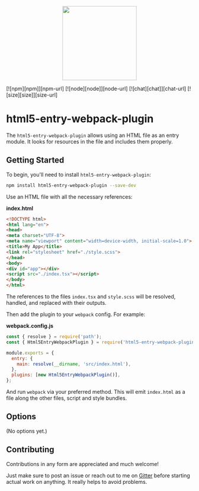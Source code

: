 <div align="center">
  <a href="https://github.com/webpack/webpack">
    <img width="200" height="200" src="https://webpack.js.org/assets/icon-square-big.svg">
  </a>
</div>

[![npm][npm]][npm-url]
[![node][node]][node-url]
[![chat][chat]][chat-url]
[![size][size]][size-url]

# html5-entry-webpack-plugin

The `html5-entry-webpack-plugin` allows using an HTML file as an entry module. It looks for resources in the file and includes them properly.

## Getting Started

To begin, you'll need to install `html5-entry-webpack-plugin`:

```sh
npm install html5-entry-webpack-plugin --save-dev
```

Use an HTML file with all the necessary references:

**index.html**

```html
<!DOCTYPE html>
<html lang="en">
<head>
<meta charset="UTF-8">
<meta name="viewport" content="width=device-width, initial-scale=1.0">
<title>My App</title>
<link rel="stylesheet" href="./style.scss">
</head>
<body>
<div id="app"></div>
<script src="./index.tsx"></script>
</body>
</html>
```

The references to the files `index.tsx` and `style.scss` will be resolved, handled, and replaced with their outputs.

Then add the plugin to your `webpack` config. For example:

**webpack.config.js**

```js
const { resolve } = require('path');
const { Html5EntryWebpackPlugin } = require('html5-entry-webpack-plugin');

module.exports = {
  entry: {
    main: resolve(__dirname, 'src/index.html'),
  },
  plugins: [new Html5EntryWebpackPlugin()],
};
```

And run `webpack` via your preferred method. This will emit `index.html` as a file along the other files, script and style bundles.

## Options

(No options yet.)

## Contributing

Contributions in any form are appreciated and much welcome!

Just make sure to post an issue or reach out to me on [Gitter](https://gitter.im/piral-io/community) before starting actual work on anything. It really helps to avoid problems.

